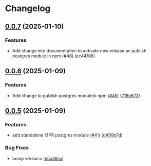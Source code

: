 # Changelog

## [0.0.7](https://github.com/2060-io/message-pickup-repository/compare/@2060.io/credo-ts-message-pickup-repository-pg@v0.0.6...@2060.io/credo-ts-message-pickup-repository-pg@v0.0.7) (2025-01-10)


### Features

* Add change into documentation to activate new release an publish postgres module in npm ([#48](https://github.com/2060-io/message-pickup-repository/issues/48)) ([ec44f08](https://github.com/2060-io/message-pickup-repository/commit/ec44f08b9c7d0ff00981680d7f47c2164c4e89b5))

## [0.0.6](https://github.com/2060-io/message-pickup-repository/compare/@2060.io/credo-ts-message-pickup-repository-pg@v0.0.5...@2060.io/credo-ts-message-pickup-repository-pg@v0.0.6) (2025-01-09)


### Features

* Add change to publish postgres moduleto npm ([#45](https://github.com/2060-io/message-pickup-repository/issues/45)) ([718b672](https://github.com/2060-io/message-pickup-repository/commit/718b6720934fc8d3a8dd5916c4417653a0226ae6))

## [0.0.5](https://github.com/2060-io/message-pickup-repository/compare/@2060.io/credo-ts-message-pickup-repository-pg-v0.0.1...@2060.io/credo-ts-message-pickup-repository-pg@v0.0.5) (2025-01-09)


### Features

* add standalone MPR postgres module ([#41](https://github.com/2060-io/message-pickup-repository/issues/41)) ([d499b7d](https://github.com/2060-io/message-pickup-repository/commit/d499b7d19fa4ad08ffdadad93b253f9ac2d6cf14))


### Bug Fixes

* bump versions ([e5a39aa](https://github.com/2060-io/message-pickup-repository/commit/e5a39aae66abb33c313f51c8cdb796f5a914400a))
